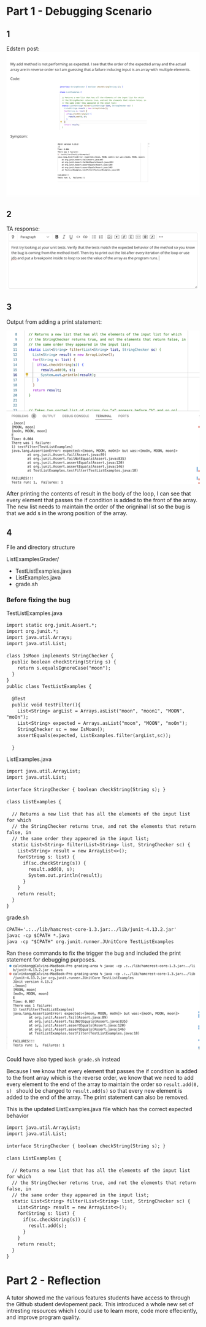 # Part 1 - Debugging Scenario

## 1
Edstem post: 
![Image](P1.png)


## 2
TA response:
![Image](P2.png)

## 3
Output from adding a print statement:

![Image](P3.png)

After printing the contents of result in the body of the loop, I can see that every element that passes the if condition is added to the front of the array. The new list needs to maintain the order of the origninal list so the bug is that we add s in the wrong position of the array. 

## 4

File and directory structure

ListExamplesGrader/
  - TestListExamples.java
  - ListExamples.java
  - grade.sh

### Before fixing the bug
TestListExamples.java
```
import static org.junit.Assert.*;
import org.junit.*;
import java.util.Arrays;
import java.util.List;

class IsMoon implements StringChecker {
  public boolean checkString(String s) {
    return s.equalsIgnoreCase("moon");
  }
}
public class TestListExamples {

  @Test
  public void testFilter(){
    List<String> argList = Arrays.asList("moon", "moon1", "MOON", "moOn");
    List<String> expected = Arrays.asList("moon", "MOON", "moOn");
    StringChecker sc = new IsMoon();
    assertEquals(expected, ListExamples.filter(argList,sc));

  }
```
ListExamples.java
```
import java.util.ArrayList;
import java.util.List;

interface StringChecker { boolean checkString(String s); }

class ListExamples {

  // Returns a new list that has all the elements of the input list for which
  // the StringChecker returns true, and not the elements that return false, in
  // the same order they appeared in the input list;
  static List<String> filter(List<String> list, StringChecker sc) {
    List<String> result = new ArrayList<>();
    for(String s: list) {
      if(sc.checkString(s)) {
        result.add(0, s);
        System.out.println(result);
      }
    }
    return result;
  }
}
```
grade.sh
```
CPATH='.:../lib/hamcrest-core-1.3.jar:../lib/junit-4.13.2.jar'
javac -cp $CPATH *.java
java -cp "$CPATH" org.junit.runner.JUnitCore TestListExamples
```
Ran these commands to fix the trigger the bug and included the print statement for debugging purposes.
![Image](P4.png)

Could have also typed ```bash grade.sh``` instead

Because I we know that every element that passes the if condition is added to the front array which is the reverse order, we know that we need to add every element to the end of the array to maintain the order so ```result.add(0, s) ``` should be changed to ```result.add(s)``` so that every new element is added to the end of the array. The print statement can also be removed.

This is the updated ListExamples.java file which has the correct expected behavior
```
import java.util.ArrayList;
import java.util.List;

interface StringChecker { boolean checkString(String s); }

class ListExamples {

  // Returns a new list that has all the elements of the input list for which
  // the StringChecker returns true, and not the elements that return false, in
  // the same order they appeared in the input list;
  static List<String> filter(List<String> list, StringChecker sc) {
    List<String> result = new ArrayList<>();
    for(String s: list) {
      if(sc.checkString(s)) {
        result.add(s);
      }
    }
    return result;
  }
}
```

# Part 2 - Reflection

A tutor showed me the various features students have access to through the Github student devlopement pack. This introduced a whole new set of intresting resources which I could use to learn more, code more effeciently, and improve program quality. 
